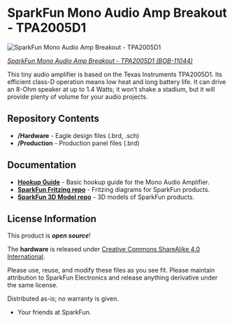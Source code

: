 SparkFun Mono Audio Amp Breakout - TPA2005D1
========================================

![SparkFun Mono Audio Amp Breakout - TPA2005D1](https://cdn.sparkfun.com//assets/parts/6/4/0/0/11044-01a.jpg)

[*SparkFun Mono Audio Amp Breakout - TPA2005D1 (BOB-11044)*](https://www.sparkfun.com/products/11044)

This tiny audio amplifier is based on the Texas Instruments TPA2005D1. 
Its efficient class-D operation means low heat and long battery life. 
It can drive an 8-Ohm speaker at up to 1.4 Watts; it won’t shake a stadium, but it will provide plenty of volume for your audio projects.

Repository Contents
-------------------

* **/Hardware** - Eagle design files (.brd, .sch)
* **/Production** - Production panel files (.brd)


Documentation
--------------
* **[Hookup Guide](https://www.sparkfun.com/tutorials/392)** - Basic hookup guide for the Mono Audio Amplifier.
* **[SparkFun Fritzing repo](https://github.com/sparkfun/Fritzing_Parts)** - Fritzing diagrams for SparkFun products.
* **[SparkFun 3D Model repo](https://github.com/sparkfun/3D_Models)** - 3D models of SparkFun products. 


License Information
-------------------
This product is _**open source**_! 

The **hardware** is released under [Creative Commons ShareAlike 4.0 International](https://creativecommons.org/licenses/by-sa/4.0/).

Please use, reuse, and modify these files as you see fit. Please maintain attribution to SparkFun Electronics and release anything derivative under the same license.

Distributed as-is; no warranty is given.

- Your friends at SparkFun.


